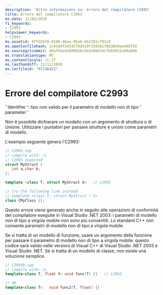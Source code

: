 ```yaml
---
description: 'Altre informazioni su: errore del compilatore C2993'
title: Errore del compilatore C2993
ms.date: 11/04/2016
f1_keywords:
- C2993
helpviewer_keywords:
- C2993
ms.assetid: 4ffd2b78-654b-46aa-95a6-b62101cf91c8
ms.openlocfilehash: 2c43d4f3e54378d419f1945b1f6b38e9ee4d9758
ms.sourcegitcommit: d6af41e42699628c3e2e6063ec7b03931a49a098
ms.translationtype: MT
ms.contentlocale: it-IT
ms.lasthandoff: 12/11/2020
ms.locfileid: "97136422"
---
```

# <a name="compiler-error-c2993"></a>Errore del compilatore C2993

' Identifier ': tipo non valido per il parametro di modello non di tipo ' parameter '

Non è possibile dichiarare un modello con un argomento di struttura o di Unione. Utilizzare i puntatori per passare strutture e unioni come parametri di modello.

L'esempio seguente genera l'C2993:

```cpp
// C2993.cpp
// compile with: /c
// C2993 expected
struct MyStruct {
   int a;char b;
};

template <class T, struct MyStruct S>   // C2993

// try the following line instead
// template <class T, struct MyStruct * S>
class CMyClass {};
```

Questo errore viene generato anche in seguito alle operazioni di conformità del compilatore eseguite in Visual Studio .NET 2003: i parametri di modello non di tipo a virgola mobile non sono più consentiti. Lo standard C++ non consente parametri di modello non di tipo a virgola mobile.

Se si tratta di un modello di funzione, usare un argomento della funzione per passare il parametro di modello non di tipo a virgola mobile. questo codice sarà valido nelle versioni di Visual C++ di Visual Studio .NET 2003 e Visual Studio .NET. Se si tratta di un modello di classe, non esiste una soluzione semplice.

```cpp
// C2993b.cpp
// compile with: /c
template<class T, float f> void func(T) {}   // C2993

// OK
template<class T>   void func2(T, float) {}
```

